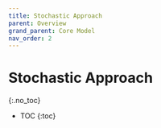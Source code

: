 ```yaml
---
title: Stochastic Approach
parent: Overview
grand_parent: Core Model
nav_order: 2
---
```


# Stochastic Approach
{:.no_toc}

* TOC
{:toc}